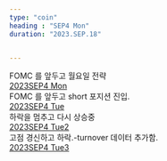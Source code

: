 ```yaml
---
type: "coin"
heading : "SEP4 Mon"
duration: "2023.SEP.18"


---
```

 

FOMC 를 앞두고 월요일 전략  
[2023SEP4 Mon](/todo/images/Document2023SEP4-Mon.pdf)  
FOMC 를 앞두고 short 포지션 진입.  
[2023SEP4 Tue](/todo/images/Document2023SEP4-Tue.pdf)  
하락을 멈추고 다시 상승중  
[2023SEP4 Tue2](/todo/images/Document2023SEP4-Tue2.pdf)  
고점 경신하고 하락.-turnover 데이터 추가함.  
[2023SEP4 Tue3](/todo/images/Document2023SEP4-Tue3.pdf)    
